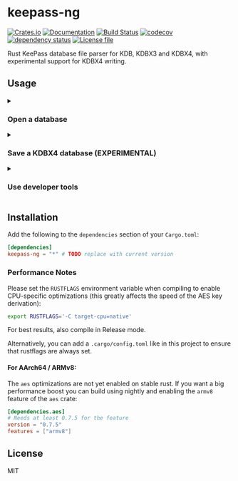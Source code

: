 # keepass-ng

[![Crates.io](https://img.shields.io/crates/v/keepass-ng.svg)](https://crates.io/crates/keepass-ng)
[![Documentation](https://docs.rs/keepass-ng/badge.svg)](https://docs.rs/keepass-ng/)
[![Build Status](https://github.com/ssrlive/keepass-ng/actions/workflows/merge.yml/badge.svg?branch=refactor)](https://github.com/ssrlive/keepass-ng/actions/workflows/merge.yml)
[![codecov](https://codecov.io/gh/ssrlive/keepass-ng/branch/refactor/graph/badge.svg)](https://codecov.io/gh/ssrlive/keepass-ng)
[![dependency status](https://deps.rs/repo/github/ssrlive/keepass-ng/status.svg)](https://deps.rs/repo/github/ssrlive/keepass-ng)
[![License file](https://img.shields.io/github/license/ssrlive/keepass-ng)](https://github.com/ssrlive/keepass-ng/blob/refactor/LICENSE)

Rust KeePass database file parser for KDB, KDBX3 and KDBX4, with experimental support for KDBX4 writing.

## Usage
<details>
<summary>

### Open a database
</summary>

```rust
use keepass_ng::{
    db::{node_is_group, Entry, Group, Node, NodeIterator},
    error::DatabaseOpenError,
    with_node, Database, DatabaseKey,
};
use std::fs::File;

fn main() -> Result<(), DatabaseOpenError> {
    // Open KeePass database using a password (keyfile is also supported)
    let mut file = File::open("tests/resources/test_db_with_password.kdbx")?;
    let key = DatabaseKey::new().with_password("demopass");
    let db = Database::open(&mut file, key)?;

    // Iterate over all `Group`s and `Entry`s
    for node in NodeIterator::new(&db.root).into_iter() {
        with_node::<Group, _, _>(&node, |group| {
            println!(
                "Saw group '{0}'",
                group.get_title().unwrap_or("(no title)")
            );
        });
        with_node::<Entry, _, _>(&node, |e| {
            let title = e.get_title().unwrap_or("(no title)");
            let user = e.get_username().unwrap_or("(no username)");
            let pass = e.get_password().unwrap_or("(no password)");
            println!("Entry '{0}': '{1}' : '{2}'", title, user, pass);
        });
    }

    Ok(())
}
```
</details>

<details>
<summary>

### Save a KDBX4 database (EXPERIMENTAL)

</summary>

**IMPORTANT:** The inner XML data structure will be re-written from scratch from the internal object representation of this crate, so any field that is not parsed by the library will be lost in the written output file! Please make sure to back up your database before trying this feature.

You can enable the experimental support for saving KDBX4 databases using the `save_kdbx4` feature.

```rust
use keepass_ng::{
    db::{group_add_child, Database, Entry, Group, Node, Value},
    rc_refcell_node, DatabaseConfig, DatabaseKey, NodePtr, with_node_mut,
};
use std::fs::File;

fn main() -> Result<(), Box<dyn std::error::Error>> {
    let mut db = Database::new(DatabaseConfig::default());

    db.meta.database_name = Some("Demo database".to_string());

    let entry = rc_refcell_node!(Entry::default());
    with_node_mut::<Entry, _, _>(&entry, |entry| {
        entry.set_title(Some("Demo entry"));
        entry.set_username(Some("jdoe"));
        entry.set_password(Some("hunter2"));
    });

    let group = rc_refcell_node!(Group::new("Demo group"));
    group_add_child(&group, entry, 0).unwrap();

    group_add_child(&db.root, group, 0).unwrap();

    #[cfg(feature = "save_kdbx4")]
    db.save(&mut File::create("demo.kdbx")?, DatabaseKey::new().with_password("demopass"))?;

    Ok(())
}
```

</details>

<details>
<summary>

### Use developer tools

</summary>

This crate contains several command line tools that can be enabled with the `utilities` feature flag.
See the `[[bin]]` sections in [Cargo.toml](Cargo.toml) for a complete list.

An example command line for running the `kp-dump-xml` command would be:

```bash
cargo run --release --features "utilities" --bin kp-dump-xml -- path/to/database.kdbx
```

</details>


## Installation
Add the following to the `dependencies` section of your `Cargo.toml`:

```toml
[dependencies]
keepass-ng = "*" # TODO replace with current version
```

### Performance Notes

Please set the `RUSTFLAGS` environment variable when compiling to enable CPU-specific optimizations (this greatly affects the speed of the AES key derivation):

```bash
export RUSTFLAGS='-C target-cpu=native'
```

For best results, also compile in Release mode.

Alternatively, you can add a `.cargo/config.toml` like in this project to ensure that rustflags are always set.

#### For AArch64 / ARMv8:

The `aes` optimizations are not yet enabled on stable rust. If you want a big performance boost you can build using nightly and enabling the `armv8` feature of the `aes` crate:

```toml
[dependencies.aes]
# Needs at least 0.7.5 for the feature
version = "0.7.5"
features = ["armv8"]
```

## License
MIT
